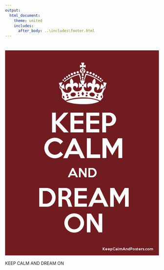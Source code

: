 ```yaml
---
output:
  html_document:
    theme: united
    includes:
      after_body: ..\includes\footer.html
---
```


<!--
# > # I shall prefer to have loved and lost than never to have loved at all.
-->

> # 

![..\images\7478304.jpg](..\images\7478304.jpg)

KEEP CALM AND DREAM ON


